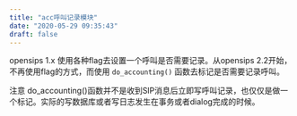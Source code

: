 ```yaml
---
title: "acc呼叫记录模块"
date: "2020-05-29 09:35:43"
draft: false
---
```

opensips 1.x 使用各种flag去设置一个呼叫是否需要记录。从opensips 2.2开始，不再使用flag的方式，而使用 `do_accounting()` 函数去标记是否需要记录呼叫。

注意 do_accounting()函数并不是收到SIP消息后立即写呼叫记录，也仅仅是做一个标记。实际的写数据库或者写日志发生在事务或者dialog完成的时候。



